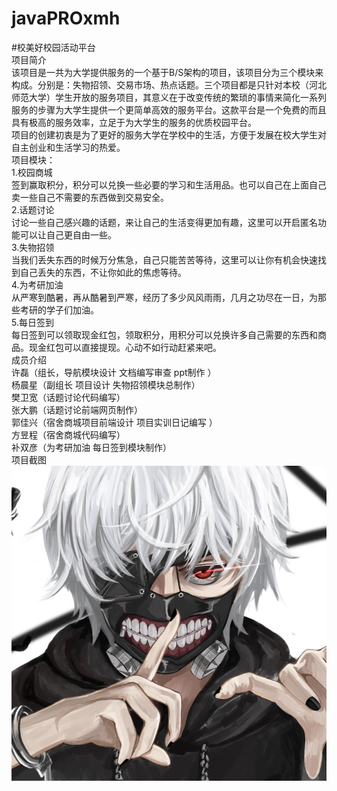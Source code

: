 # javaPROxmh
#校美好校园活动平台</br>
项目简介</br>
该项目是一共为大学提供服务的一个基于B/S架构的项目，该项目分为三个模块来构成。分别是：失物招领、交易市场、热点话题。三个项目都是只针对本校（河北师范大学）学生开放的服务项目，其意义在于改变传统的繁琐的事情来简化一系列服务的步骤为大学生提供一个更简单高效的服务平台。这款平台是一个免费的而且具有极高的服务效率，立足于为大学生的服务的优质校园平台。</br>
项目的创建初衷是为了更好的服务大学在学校中的生活，方便于发展在校大学生对自主创业和生活学习的热爱。</br>
项目模块：</br>
1.校园商城</br>
	签到赢取积分，积分可以兑换一些必要的学习和生活用品。也可以自己在上面自己卖一些自己不需要的东西做到交易安全。</br>
2.话题讨论</br>
	讨论一些自己感兴趣的话题，来让自己的生活变得更加有趣，这里可以开启匿名功能可以让自己更自由一些。</br>
3.失物招领</br>
	当我们丢失东西的时候万分焦急，自己只能苦苦等待，这里可以让你有机会快速找到自己丢失的东西，不让你如此的焦虑等待。</br>
4.为考研加油</br>
	从严寒到酷暑，再从酷暑到严寒，经历了多少风风雨雨，几月之功尽在一日，为那些考研的学子们加油。</br>
5.每日签到</br>
	每日签到可以领取现金红包，领取积分，用积分可以兑换许多自己需要的东西和商品。现金红包可以直接提现。心动不如行动赶紧来吧。</br>
成员介绍</br>
许磊（组长，导航模块设计 文档编写审查  ppt制作 ）</br>
杨晨星（副组长 项目设计 失物招领模块总制作）</br>
樊卫宽（话题讨论代码编写）</br>
张大鹏（话题讨论前端网页制作）</br>
郭佳兴（宿舍商城项目前端设计 项目实训日记编写  ）</br>
方昱程（宿舍商城代码编写）</br>
补双彦（为考研加油 每日签到模块制作）</br>
项目截图</br>
![image](https://github.com/xulei1/javaPROxmh/blob/master/ProXMH/WebContent/images-swzl/1528355750234yang.jpg)</br>
